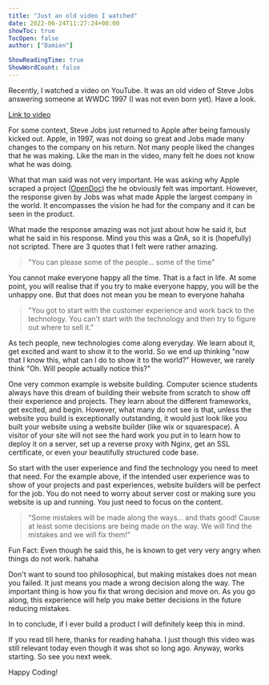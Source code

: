 ```yaml
---
title: "Just an old video I watched"
date: 2022-06-24T11:27:24+08:00
showToc: true
TocOpen: false
author: ["Damien"]

ShowReadingTime: true
ShowWordCount: false
---
```


Recently, I watched a video on YouTube. It was an old video of Steve Jobs answering someone at WWDC 1997 (I was not even born yet). Have a look.

[Link to video](https://youtu.be/oeqPrUmVz-o)

For some context, Steve Jobs just returned to Apple after being famously kicked out. Apple, in 1997, was not doing so great and Jobs made many changes to the company on his return. Not many people liked the changes that he was making. Like the man in the video, many felt he does not know what he was doing.

What that man said was not very important. He was asking why Apple scraped a project ([OpenDoc](https://en.wikipedia.org/wiki/OpenDoc)) the he obviously felt was important. However, the response given by Jobs was what made Apple the largest company in the world. It encompasses the vision he had for the company and it can be seen in the product.

What made the response amazing was not just about how he said it, but what he said in his response. Mind you this was a QnA, so it is (hopefully) not scripted. There are 3 quotes that I felt were rather amazing.

> "You can please some of the people... some of the time"

You cannot make everyone happy all the time. That is a fact in life. At some point, you will realise that if you try to make everyone happy, you will be the unhappy one. But that does not mean you be mean to everyone hahaha

> "You got to start with the customer experience and work back to the technology. You can't start with the technology and then try to figure out where to sell it."

As tech people, new technologies come along everyday. We learn about it, get excited and want to show it to the world. So we end up thinking "now that I know this, what can I do to show it to the world?" However, we rarely think "Oh. Will people actually notice this?"

One very common example is website building. Computer science students always have this dream of building their website from scratch to show off their experience and projects. They learn about the different frameworks, get excited, and begin. However, what many do not see is that, unless the website you build is exceptionally outstanding, it would just look like you built your website using a website builder (like wix or squarespace). A visitor of your site will not see the hard work you put in to learn how to deploy it on a server, set up a reverse proxy with Nginx, get an SSL certificate, or even your beautifully structured code base.

So start with the user experience and find the technology you need to meet that need. For the example above, if the intended user experience was to show of your projects and past experiences, website builders will be perfect for the job. You do not need to worry about server cost or making sure you website is up and running. You just need to focus on the content.

> "Some mistakes will be made along the ways... and thats good! Cause at least some decisions are being made on the way. We will find the mistakes and we will fix them!"

Fun Fact: Even though he said this, he is known to get very very angry when things do not work. hahaha

Don't want to sound too philosophical, but making mistakes does not mean you failed. It just means you made a wrong decision along the way. The important thing is how you fix that wrong decision and move on. As you go along, this experience will help you make better decisions in the future reducing mistakes.

In to conclude, if I ever build a product I will definitely keep this in mind.

If you read till here, thanks for reading hahaha. I just though this video was still relevant today even though it was shot so long ago. Anyway, works starting. So see you next week.

Happy Coding!
